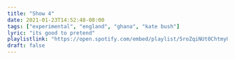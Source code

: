 ```yaml
---
title: "Show 4"
date: 2021-01-23T14:52:48-08:00
tags: ["experimental", "england", "ghana", "kate bush"]
lyric: "its good to pretend"
playlistlink: "https://open.spotify.com/embed/playlist/5roZqiNUt0ChtmyUMCs9c5"
draft: false
---
```

